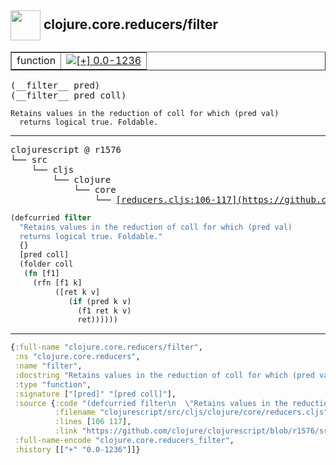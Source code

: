 ## <img width="48px" valign="middle" src="http://i.imgur.com/Hi20huC.png"> clojure.core.reducers/filter

 <table border="1">
<tr>
<td>function</td>
<td><a href="https://github.com/cljsinfo/api-refs/tree/0.0-1236"><img valign="middle" alt="[+] 0.0-1236" src="https://img.shields.io/badge/+-0.0--1236-lightgrey.svg"></a> </td>
</tr>
</table>

 <samp>
(__filter__ pred)<br>
(__filter__ pred coll)<br>
</samp>

```
Retains values in the reduction of coll for which (pred val)
  returns logical true. Foldable.
```

---

 <pre>
clojurescript @ r1576
└── src
    └── cljs
        └── clojure
            └── core
                └── <ins>[reducers.cljs:106-117](https://github.com/clojure/clojurescript/blob/r1576/src/cljs/clojure/core/reducers.cljs#L106-L117)</ins>
</pre>

```clj
(defcurried filter
  "Retains values in the reduction of coll for which (pred val)
  returns logical true. Foldable."
  {}
  [pred coll]
  (folder coll
   (fn [f1]
     (rfn [f1 k]
          ([ret k v]
             (if (pred k v)
               (f1 ret k v)
               ret))))))
```


---

```clj
{:full-name "clojure.core.reducers/filter",
 :ns "clojure.core.reducers",
 :name "filter",
 :docstring "Retains values in the reduction of coll for which (pred val)\n  returns logical true. Foldable.",
 :type "function",
 :signature ["[pred]" "[pred coll]"],
 :source {:code "(defcurried filter\n  \"Retains values in the reduction of coll for which (pred val)\n  returns logical true. Foldable.\"\n  {}\n  [pred coll]\n  (folder coll\n   (fn [f1]\n     (rfn [f1 k]\n          ([ret k v]\n             (if (pred k v)\n               (f1 ret k v)\n               ret))))))",
          :filename "clojurescript/src/cljs/clojure/core/reducers.cljs",
          :lines [106 117],
          :link "https://github.com/clojure/clojurescript/blob/r1576/src/cljs/clojure/core/reducers.cljs#L106-L117"},
 :full-name-encode "clojure.core.reducers_filter",
 :history [["+" "0.0-1236"]]}

```
